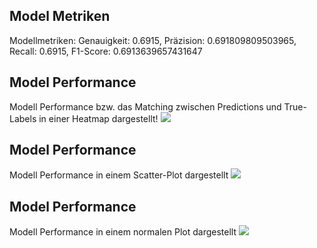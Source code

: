 ## Model Metriken
Modellmetriken: Genauigkeit: 0.6915, Präzision: 0.691809809503965, Recall: 0.6915, F1-Score: 0.6913639657431647
## Model Performance
Modell Performance bzw. das Matching zwischen Predictions und True-Labels in einer Heatmap dargestellt!
![](https://asset.cml.dev/94a8f782f35db5d352c6c8f23524d0786518b242?cml=jpeg)

## Model Performance
Modell Performance in einem Scatter-Plot dargestellt
![](https://asset.cml.dev/100159633e31c55e5419ae1ce0f1adcc0e629c68?cml=jpeg)

## Model Performance
Modell Performance in einem normalen Plot dargestellt
![](https://asset.cml.dev/ab1f983ce8d08c13b895947e6cb230cf07a4c8ca?cml=jpeg)
